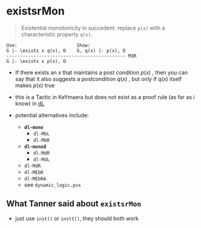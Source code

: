 # existsrMon

> Existential monotonicity in succedent: replace `p(x)` with a characteristic
> property `q(x)`.

```text
Use:                      Show:
G |- \exists x q(x), D    G, q(x) |- p(x), D
-------------------------------------------- M∃R
G |- \exists x p(x), D
```

- If there exists an x that maintains a post condition $p(x)$ , then you can say
  that it also suggests a postcondition $q(x)$ , but only if $q(x)$ itself makes
  $p(x)$ true
- this is a Tactic in KeYmaera but does not exist as a proof rule (as far as i
  know) in [dL](../pages/dL.md)
- potential alternatives include:

  - **`dl-mono`**
    - `dl-MbL`
    - `dl-MbR`
  - **`dl-monod`**
    - `dl-MdR`
    - `dl-MdL`
  - `dl-MdR`
  - `dl-MEbR`
  - `dl-MEbRA`
  - see `dynamic_logic.pvs`

## What Tanner said about `existsrMon`

- just use `inst()` or `instt()`, they should both work

